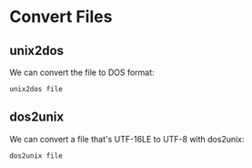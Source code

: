 # Convert Files

## unix2dos

&#x20;We can convert the file to DOS format:

```
unix2dos file
```

## dos2unix

We can convert a file that's UTF-16LE to UTF-8 with dos2unix:

```
dos2unix file
```
